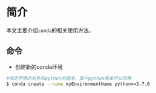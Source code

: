 # 简介

本文主要介绍`conda`的相关使用方法。

## 命令

* 创建新的conda环境

```sh
#指定环境的名称和python的版本，其中python版本可以忽略
$ conda create --name myEnvironmentName python==3.7.0
```
